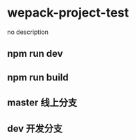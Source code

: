 # wepack-project-test
no description



## npm run dev


## npm run build


## master 线上分支


## dev 开发分支